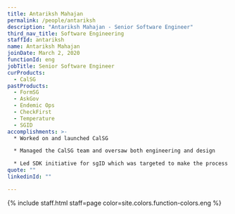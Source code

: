 ```yaml
---
title: Antariksh Mahajan
permalink: /people/antariksh
description: "Antariksh Mahajan - Senior Software Engineer"
third_nav_title: Software Engineering
staffId: antariksh
name: Antariksh Mahajan
joinDate: March 2, 2020
functionId: eng
jobTitle: Senior Software Engineer
curProducts:
  - CalSG
pastProducts:
  - FormSG
  - AskGov
  - Endemic Ops
  - CheckFirst
  - Temperature
  - SGID
accomplishments: >-
  * Worked on and launched CalSG

  * Managed the CalSG team and oversaw both engineering and design

  * Led SDK initiative for sgID which was targeted to make the process easier for developers working in common backend languages to implement sgID integrations.
quote: ""
linkedinId: ""

---
```


{% include staff.html staff=page color=site.colors.function-colors.eng %}
